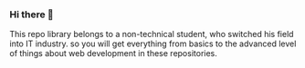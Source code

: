 ### Hi there 👋
This repo library belongs to a non-technical student, who switched his field into IT industry. so you will get everything from basics to the advanced level of things about web development in these repositories. 




